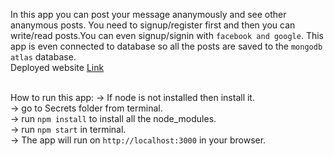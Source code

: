 In this app you can post your message ananymously and see other ananymous posts. You need to signup/register first and then you can write/read posts.You can even signup/signin with `facebook and google`. This app is even connected to database so all the posts are saved to the `mongodb atlas` database.<br>
Deployed website <a href="https://limitless-coast-10610.herokuapp.com/">Link</a><br><br>

How to run this app:
    -> If node is not installed then install it.<br>
    -> go to Secrets folder from terminal.<br>
    -> run `npm install` to install all the node_modules.<br>
    -> run `npm start` in terminal.<br>
    -> The app will run on `http://localhost:3000` in your browser.<br>